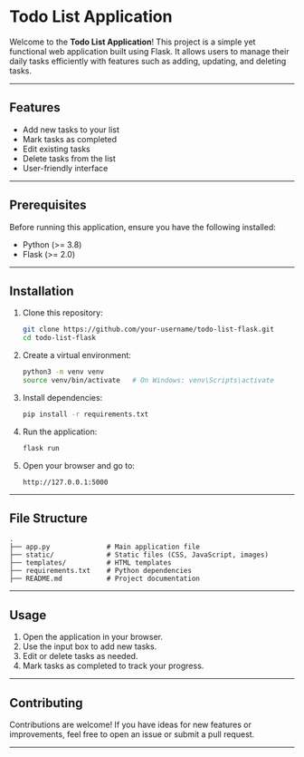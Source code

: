 # Todo List Application

Welcome to the **Todo List Application**! This project is a simple yet functional web application built using Flask. It allows users to manage their daily tasks efficiently with features such as adding, updating, and deleting tasks.

---

## Features

- Add new tasks to your list
- Mark tasks as completed
- Edit existing tasks
- Delete tasks from the list
- User-friendly interface

---

## Prerequisites

Before running this application, ensure you have the following installed:

- Python (>= 3.8)
- Flask (>= 2.0)

---

## Installation

1. Clone this repository:
   ```bash
   git clone https://github.com/your-username/todo-list-flask.git
   cd todo-list-flask
   ```

2. Create a virtual environment:
   ```bash
   python3 -m venv venv
   source venv/bin/activate   # On Windows: venv\Scripts\activate
   ```

3. Install dependencies:
   ```bash
   pip install -r requirements.txt
   ```

4. Run the application:
   ```bash
   flask run
   ```

5. Open your browser and go to:
   ```
   http://127.0.0.1:5000
   ```

---

## File Structure

```
.
├── app.py              # Main application file
├── static/             # Static files (CSS, JavaScript, images)
├── templates/          # HTML templates
├── requirements.txt    # Python dependencies
├── README.md           # Project documentation
```

---

## Usage

1. Open the application in your browser.
2. Use the input box to add new tasks.
3. Edit or delete tasks as needed.
4. Mark tasks as completed to track your progress.

---

## Contributing

Contributions are welcome! If you have ideas for new features or improvements, feel free to open an issue or submit a pull request.

---

